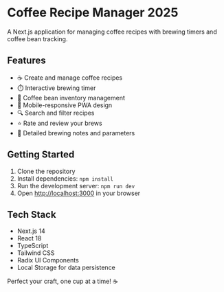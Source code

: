 # Coffee Recipe Manager 2025

A Next.js application for managing coffee recipes with brewing timers and coffee bean tracking.

## Features

- ☕ Create and manage coffee recipes
- ⏱️ Interactive brewing timer
- 🫘 Coffee bean inventory management
- 📱 Mobile-responsive PWA design
- 🔍 Search and filter recipes
- ⭐ Rate and review your brews
- 📝 Detailed brewing notes and parameters

## Getting Started

1. Clone the repository
2. Install dependencies: `npm install`
3. Run the development server: `npm run dev`
4. Open [http://localhost:3000](http://localhost:3000) in your browser

## Tech Stack

- Next.js 14
- React 18
- TypeScript
- Tailwind CSS
- Radix UI Components
- Local Storage for data persistence

Perfect your craft, one cup at a time! ☕